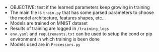 * OBJECTIVE: test if the learned parameters keep growing in training
* The main file is `train.py` that has some parsed parameters to choose the model architecture, features shapes, etc...
* Models are trained on MNIST dataset
* Results of training are logged in `/training_logs`
* `env.yaml` and `requirements.txt` can be used to setup the cond or pip environment in which training is been done
* Models used are in `Processors.py`